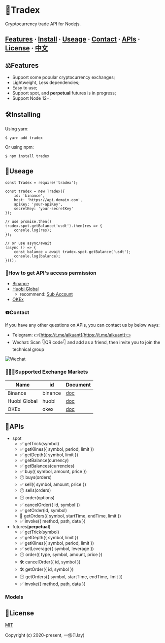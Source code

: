 # 💱Tradex
Cryptocurrency trade API for Nodejs.

## [Features](#features) · [Install](#installing) · [Useage](#useage) · [Contact](#contact) · [APIs](#apis) · [License](#license) · [中文](./README-CN.md)

## ⚖️Features <a id="features"></a>
* Support some popular cryptocurrency exchanges;
* Lightweight, Less dependencies;
* Easy to use;
* Support spot, and **perpetual** futures is in progress;
* Support Node 12+.

## 🛠Installing <a id="installing"></a>
Using yarn:

```
$ yarn add tradex
```

Or using npm:

```
$ npm install tradex
```

## 🎁Useage <a id="useage"></a>
```
const Tradex = require('tradex');

const tradex = new Tradex({
    id: 'binance',
    host: 'https://api.domain.com',
    apiKey: 'your-apiKey',
    secretKey: 'your-secretKey'
});

// use promise.then()
tradex.spot.getBalance('usdt').then(res => {
    console.log(res);
});

// or use async/await
(async () => {
    const balance = await tradex.spot.getBalance('usdt');
    console.log(balance);
})();
```

### 🔐How to get API's access permission
* [Binance](https://www.binance.com/en/usercenter/settings/api-management)
* [Huobi Global](https://www.huobi.com/en-us/apikey/)
    * recommend: [Sub Account](https://account.huobi.com/en-us/subaccount/add)
* [OKEx](https://www.okex.com/account/users/myApi)

### ☎️Contact <a id="contact"></a>
If you have any other questions on APIs, you can contact us by below ways:

* Telegram: 👉[https://t.me/aikuant](https://t.me/aikuant)👈
* Wechat: Scan 👇QR code👇 and add as a friend, then invite you to join the technical group

![Wechat](./static/wechat.png)

### 🏋🏻‍♂️Supported Exchange Markets

| Name | id | Document |
| ---- | ---- | ---- |
| Binance | binance | [doc](https://binance-docs.github.io/apidocs/spot/en/) |
| Huobi Global | huobi | [doc](https://huobiapi.github.io/docs/spot/v1/en/) |
| OKEx | okex | [doc](https://www.okex.com/docs/en/) |

## 📖APIs <a id="apis"></a>
* spot
    * ✅ getTrick(symbol)
    * ✅ getKlines({ symbol, period, limit })
    * ✅ getDepth({ symbol, limit })
    * ✅ getBalance(currency)
    * ✅ getBalances(currencies)
    * ✅ buy({ symbol, amount, price })
    * 🕐 buys(orders)
    * ✅ sell({ symbol, amount, price })
    * 🕐 sells(orders)
    * 🕐 order(options)
    * ✅ cancelOrder({ id, symbol })
    * ✅ getOrder(id, symbol)
    * 🚧 getOrders({ symbol, startTime, endTime, limit })
    * ✅ invoke({ method, path, data })
* futures(**perpetual**)
    * ✅ getTrick(symbol)
    * ✅ getDepth({ symbol, limit })
    * ✅ getKlines({ symbol, period, limit })
    * ✅ setLeverage({ symbol, leverage })
    * 🕐 order({ type, symbol, amount, price })
    * 🛠 cancelOrder({ id, symbol })
    * 🛠 getOrder({ id, symbol })
    * 🕐 getOrders({ symbol, startTime, endTime, limit })
    * ✅ invoke({ method, path, data })

### Models

## 📄License <a id="license"></a>
[MIT](https://opensource.org/licenses/MIT)

Copyright (c) 2020-present, 一俢(1Jay)
